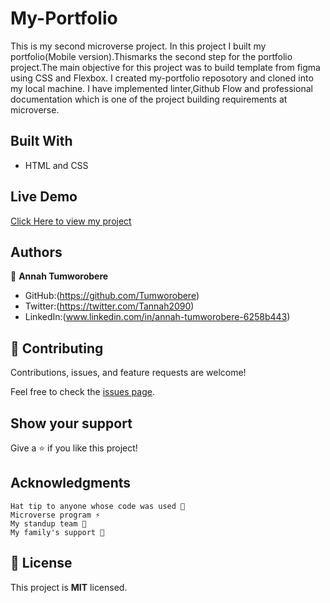 # My-Portfolio
This is my second microverse project. In this project I built my portfolio(Mobile version).Thismarks the second step for the portfolio project.The main objective for this project was to build template from figma using CSS and Flexbox. I created my-portfolio reposotory and cloned into my local machine. I have implemented linter,Github Flow and professional documentation which is one of the project building requirements at microverse.

## Built With
- HTML and CSS

## Live Demo
[Click Here to view my project](https://raw.githack.com/Tumworobere/Portfolio/mobile/index.html//)
## Authors
👤 **Annah Tumworobere**

- GitHub:(https://github.com/Tumworobere)
- Twitter:(https://twitter.com/Tannah2090)
- LinkedIn:(www.linkedin.com/in/annah-tumworobere-6258b443)


## 🤝 Contributing

Contributions, issues, and feature requests are welcome!

Feel free to check the [issues page](../../issues/).


## Show your support

Give a ⭐ if you like this project!


## Acknowledgments

    Hat tip to anyone whose code was used 🔰
    Microverse program ⚡
    My standup team 🏹
    My family's support 🙌


## 📝 License

This project is **MIT** licensed.